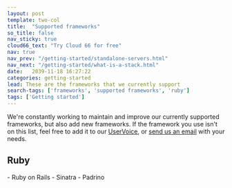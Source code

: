 ```yaml
---
layout: post
template: two-col
title:  "Supported frameworks"
so_title: false
nav_sticky: true
cloud66_text: "Try Cloud 66 for free"
nav: true
nav_prev: "/getting-started/standalone-servers.html"
nav_next: "/getting-started/what-is-a-stack.html"
date:   2039-11-18 16:27:22
categories: getting-started
lead: These are the frameworks that we currently support
search-tags: ['frameworks', 'supported frameworks', 'ruby']
tags: ['Getting started']
---
```


We're constantly working to maintain and improve our currently supported frameworks, but also add new frameworks. If the framework you use isn't on this list, feel free to add it to our [UserVoice](https://cloud66.uservoice.com/), or <a href="mailto:hello@cloud66.com">send us an email</a> with your needs.

<h2 id=ruby>Ruby</h2>
- Ruby on Rails
- Sinatra
- Padrino

